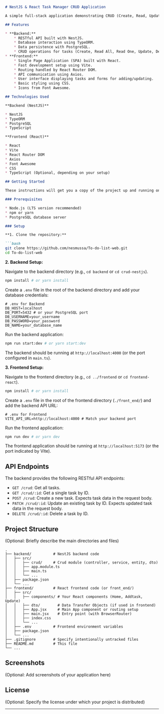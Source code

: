 

```markdown
# NestJS & React Task Manager CRUD Application

A simple full-stack application demonstrating CRUD (Create, Read, Update, Delete) operations for managing tasks, built with NestJS for the backend and React with Vite for the frontend.

## Features

* **Backend:**
    * RESTful API built with NestJS.
    * Database interaction using TypeORM.
    * Data persistence with PostgreSQL.
    * CRUD operations for tasks (Create, Read All, Read One, Update, Delete).
* **Frontend:**
    * Single Page Application (SPA) built with React.
    * Fast development setup using Vite.
    * Routing handled by React Router DOM.
    * API communication using Axios.
    * User interface displaying tasks and forms for adding/updating.
    * Basic styling using CSS.
    * Icons from Font Awesome.

## Technologies Used

**Backend (NestJS)**

* NestJS
* TypeORM
* PostgreSQL
* TypeScript

**Frontend (React)**

* React
* Vite
* React Router DOM
* Axios
* Font Awesome
* CSS
* TypeScript (Optional, depending on your setup)

## Getting Started

These instructions will get you a copy of the project up and running on your local machine for development and testing purposes.

### Prerequisites

* Node.js (LTS version recommended)
* npm or yarn
* PostgreSQL database server

### Setup

**1. Clone the repository:**

```bash
git clone https://github.com/nesmussa/To-do-list-web.git
cd To-do-list-web
```

**2. Backend Setup:**

Navigate to the backend directory (e.g., `cd backend` or `cd crud-nestjs`).

```bash
npm install # or yarn install
```

Create a `.env` file in the root of the backend directory and add your database credentials:

```dotenv
# .env for Backend
DB_HOST=localhost
DB_PORT=5432 # or your PostgreSQL port
DB_USERNAME=your_username
DB_PASSWORD=your_password
DB_NAME=your_database_name
```

Run the backend application:

```bash
npm run start:dev # or yarn start:dev
```

The backend should be running at `http://localhost:4000` (or the port configured in `main.ts`).

**3. Frontend Setup:**

Navigate to the frontend directory (e.g., `cd ../frontend` or `cd frontend-react`).

```bash
npm install # or yarn install
```

Create a `.env` file in the root of the frontend directory (`./front_end/`) and add the backend API URL:

```dotenv
# .env for Frontend
VITE_API_URL=http://localhost:4000 # Match your backend port
```

Run the frontend application:

```bash
npm run dev # or yarn dev
```

The frontend application should be running at `http://localhost:5173` (or the port indicated by Vite).

## API Endpoints

The backend provides the following RESTful API endpoints:

* `GET /crud`: Get all tasks.
* `GET /crud/:id`: Get a single task by ID.
* `POST /crud`: Create a new task. Expects task data in the request body.
* `PATCH /crud/:id`: Update an existing task by ID. Expects updated task data in the request body.
* `DELETE /crud/:id`: Delete a task by ID.

## Project Structure

(Optional: Briefly describe the main directories and files)

```
.
├── backend/          # NestJS backend code
│   ├── src/
│   │   ├── crud/     # Crud module (controller, service, entity, dto)
│   │   ├── app.module.ts
│   │   ├── main.ts
│   │   └── ...
│   ├── package.json
│   └── ...
├── frontend/         # React frontend code (or front_end/)
│   ├── src/
│   │   ├── components/ # Your React components (Home, Addtask, Update)
│   │   ├── dto/        # Data Transfer Objects (if used in frontend)
│   │   ├── App.jsx     # Main App component or routing setup
│   │   ├── main.jsx    # Entry point (with BrowserRouter)
│   │   ├── index.css
│   │   └── ...
│   ├── .env          # Frontend environment variables
│   ├── package.json
│   └── ...
├── .gitignore        # Specify intentionally untracked files
├── README.md         # This file
└── ...
```

## Screenshots

(Optional: Add screenshots of your application here)

## License

(Optional: Specify the license under which your project is distributed)

---

